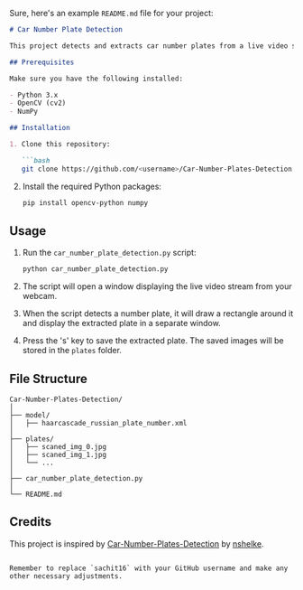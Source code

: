Sure, here's an example `README.md` file for your project:

```markdown
# Car Number Plate Detection

This project detects and extracts car number plates from a live video stream using OpenCV and a Haar Cascade classifier.

## Prerequisites

Make sure you have the following installed:

- Python 3.x
- OpenCV (cv2)
- NumPy

## Installation

1. Clone this repository:

   ```bash
   git clone https://github.com/<username>/Car-Number-Plates-Detection.git
   ```

2. Install the required Python packages:

   ```bash
   pip install opencv-python numpy
   ```

## Usage

1. Run the `car_number_plate_detection.py` script:

   ```bash
   python car_number_plate_detection.py
   ```

2. The script will open a window displaying the live video stream from your webcam.
   
3. When the script detects a number plate, it will draw a rectangle around it and display the extracted plate in a separate window.

4. Press the 's' key to save the extracted plate. The saved images will be stored in the `plates` folder.

## File Structure

```
Car-Number-Plates-Detection/
│
├── model/
│   ├── haarcascade_russian_plate_number.xml
│
├── plates/
│   ├── scaned_img_0.jpg
│   ├── scaned_img_1.jpg
│   └── ...
│
├── car_number_plate_detection.py
│
└── README.md
```

## Credits

This project is inspired by [Car-Number-Plates-Detection](https://github.com/nshelke/Car-Number-Plates-Detection) by [nshelke](https://github.com/nshelke).

```

Remember to replace `sachit16` with your GitHub username and make any other necessary adjustments.
